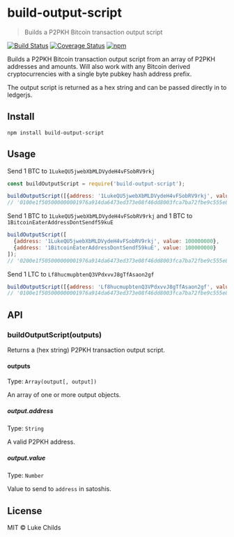 # build-output-script

> Builds a P2PKH Bitcoin transaction output script

[![Build Status](https://travis-ci.com/lukechilds/build-output-script.svg?branch=master)](https://travis-ci.com/lukechilds/build-output-script)
[![Coverage Status](https://coveralls.io/repos/github/lukechilds/build-output-script/badge.svg?branch=master)](https://coveralls.io/github/lukechilds/build-output-script?branch=master)
[![npm](https://img.shields.io/npm/v/build-output-script.svg)](https://www.npmjs.com/package/build-output-script)

Builds a P2PKH Bitcoin transaction output script from an array of P2PKH addresses and amounts. Will also work with any Bitcoin derived cryptocurrencies with a single byte pubkey hash address prefix.

The output script is returned as a hex string and can be passed directly in to ledgerjs.

## Install

```shell
npm install build-output-script
```

## Usage

Send 1 BTC to `1LukeQU5jwebXbMLDVydeH4vFSobRV9rkj`

```js
const buildOutputScript = require('build-output-script');

buildOutputScript([{address: '1LukeQU5jwebXbMLDVydeH4vFSobRV9rkj', value: 100000000}]);
// '0100e1f505000000001976a914da6473ed373e08f46dd8003fca7ba72fbe9c555e88ac'
```

Send 1 BTC to `1LukeQU5jwebXbMLDVydeH4vFSobRV9rkj` and 1 BTC to `1BitcoinEaterAddressDontSendf59kuE`

```js
buildOutputScript([
  {address: '1LukeQU5jwebXbMLDVydeH4vFSobRV9rkj', value: 100000000},
  {address: '1BitcoinEaterAddressDontSendf59kuE', value: 100000000}
]);
// '0200e1f505000000001976a914da6473ed373e08f46dd8003fca7ba72fbe9c555e88ac00e1f505000000001976a914759d6677091e973b9e9d99f19c68fbf43e3f05f988ac'
```

Send 1 LTC to `Lf8hucmupbtenQ3VPdxvvJ8gTfAsaon2gf`

```js
buildOutputScript([{address: 'Lf8hucmupbtenQ3VPdxvvJ8gTfAsaon2gf', value: 100000000}]);
// '0100e1f505000000001976a914da6473ed373e08f46dd8003fca7ba72fbe9c555e88ac'
```

## API

### buildOutputScript(outputs)

Returns a (hex string) P2PKH transaction output script.

#### outputs

Type: `Array(output[, output])`

An array of one or more output objects.

##### output.address

Type: `String`

A valid P2PKH address.

##### output.value

Type: `Number`

Value to send to `address` in satoshis.

## License

MIT © Luke Childs
